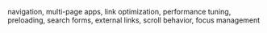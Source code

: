 navigation, multi-page apps, link optimization, performance tuning, preloading, search forms, external links, scroll behavior, focus management